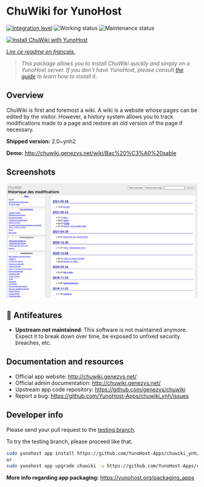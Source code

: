 <!--
N.B.: This README was automatically generated by https://github.com/YunoHost/apps/tree/master/tools/README-generator
It shall NOT be edited by hand.
-->

# ChuWiki for YunoHost

[![Integration level](https://dash.yunohost.org/integration/chuwiki.svg)](https://dash.yunohost.org/appci/app/chuwiki) ![Working status](https://ci-apps.yunohost.org/ci/badges/chuwiki.status.svg) ![Maintenance status](https://ci-apps.yunohost.org/ci/badges/chuwiki.maintain.svg)

[![Install ChuWiki with YunoHost](https://install-app.yunohost.org/install-with-yunohost.svg)](https://install-app.yunohost.org/?app=chuwiki)

*[Lire ce readme en français.](./README_fr.md)*

> *This package allows you to install ChuWiki quickly and simply on a YunoHost server.
If you don't have YunoHost, please consult [the guide](https://yunohost.org/#/install) to learn how to install it.*

## Overview

ChuWiki is first and foremost a wiki. A wiki is a website whose pages can be edited by the visitor. However, a history system allows you to track modifications made to a page and restore an old version of the page if necessary.

**Shipped version:** 2.0~ynh2

**Demo:** http://chuwiki.genezys.net/wiki/Bac%20%C3%A0%20sable

## Screenshots

![Screenshot of ChuWiki](./doc/screenshots/screenshot.png)

## :red_circle: Antifeatures

- **Upstream not maintained**: This software is not maintained anymore. Expect it to break down over time, be exposed to unfixed security breaches, etc.

## Documentation and resources

* Official app website: <http://chuwiki.genezys.net/>
* Official admin documentation: <http://chuwiki.genezys.net/>
* Upstream app code repository: <https://github.com/genezys/chuwiki>
* Report a bug: <https://github.com/YunoHost-Apps/chuwiki_ynh/issues>

## Developer info

Please send your pull request to the [testing branch](https://github.com/YunoHost-Apps/chuwiki_ynh/tree/testing).

To try the testing branch, please proceed like that.

``` bash
sudo yunohost app install https://github.com/YunoHost-Apps/chuwiki_ynh/tree/testing --debug
or
sudo yunohost app upgrade chuwiki -u https://github.com/YunoHost-Apps/chuwiki_ynh/tree/testing --debug
```

**More info regarding app packaging:** <https://yunohost.org/packaging_apps>
